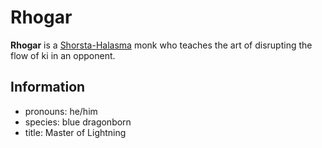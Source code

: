 # Rhogar

**Rhogar** is a [Shorsta-Halasma](../shorsta-halasma.md) monk who teaches the art of disrupting the flow of ki in an opponent.

## Information

- pronouns: he/him
- species: blue dragonborn
- title: Master of Lightning
